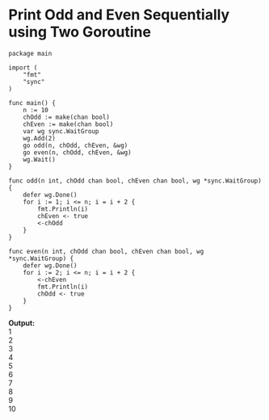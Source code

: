 # Print Odd and Even Sequentially using Two Goroutine

```
package main

import (
	"fmt"
	"sync"
)

func main() {
	n := 10
	chOdd := make(chan bool)
	chEven := make(chan bool)
	var wg sync.WaitGroup
	wg.Add(2)
	go odd(n, chOdd, chEven, &wg)
	go even(n, chOdd, chEven, &wg)
	wg.Wait()
}

func odd(n int, chOdd chan bool, chEven chan bool, wg *sync.WaitGroup) {
	defer wg.Done()
	for i := 1; i <= n; i = i + 2 {
		fmt.Println(i)
		chEven <- true
		<-chOdd
	}
}

func even(n int, chOdd chan bool, chEven chan bool, wg *sync.WaitGroup) {
	defer wg.Done()
	for i := 2; i <= n; i = i + 2 {
		<-chEven
		fmt.Println(i)
		chOdd <- true
	}
}

```

**Output:**<br/>
1<br/>
2<br/>
3<br/>
4<br/>
5<br/>
6<br/>
7<br/>
8<br/>
9<br/>
10<br/>